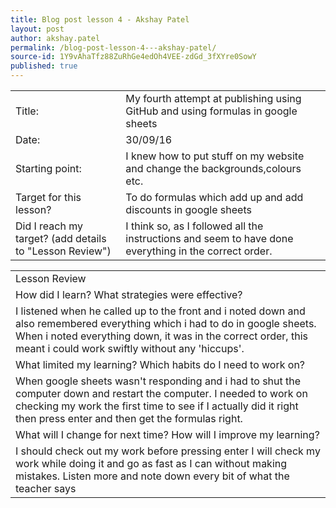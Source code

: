 ```yaml
---
title: Blog post lesson 4 - Akshay Patel
layout: post
author: akshay.patel
permalink: /blog-post-lesson-4---akshay-patel/
source-id: 1Y9vAhaTfz88ZuRhGe4edOh4VEE-zdGd_3fXYre0SowY
published: true
---
```

<table>
  <tr>
    <td>Title:</td>
    <td>My fourth attempt at publishing using GitHub and using formulas in google sheets</td>
  </tr>
  <tr>
    <td>Date:</td>
    <td>30/09/16</td>
  </tr>
  <tr>
    <td>Starting point:</td>
    <td>I knew how to put stuff on my website and change the backgrounds,colours etc.</td>
  </tr>
  <tr>
    <td>Target for this lesson?</td>
    <td>To do formulas which add up and add discounts in google sheets</td>
  </tr>
  <tr>
    <td>Did I reach my target? 
(add details to "Lesson Review")</td>
    <td>I think so, as I followed all the instructions and seem to have done everything in the correct order.</td>
  </tr>
</table>


<table>
  <tr>
    <td>Lesson Review</td>
  </tr>
  <tr>
    <td>How did I learn? What strategies were effective? </td>
  </tr>
  <tr>
    <td>I listened when he called up to the front and i noted down and also remembered everything which i had to do in google sheets. When i noted everything down, it was in the correct order, this meant i could work swiftly without any 'hiccups'.</td>
  </tr>
  <tr>
    <td>What limited my learning? Which habits do I need to work on? </td>
  </tr>
  <tr>
    <td>When google sheets wasn't responding and i had to shut the computer down and restart the computer. I needed to work on checking my work the first time to see if I actually did it right then press enter and then get the formulas right.</td>
  </tr>
  <tr>
    <td>What will I change for next time? How will I improve my learning?</td>
  </tr>
  <tr>
    <td>I should check out my work before pressing enter
I will check my work while doing it and go as fast as I can without making mistakes. Listen more and note down every bit of what the teacher says</td>
  </tr>
</table>


